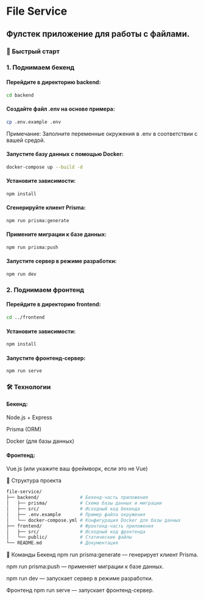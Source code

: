 # File Service

## Фулстек приложение для работы с файлами.

### 🚀 Быстрый старт

### 1. Поднимаем бекенд

#### Перейдите в директорию backend:

```bash
cd backend
```

#### Создайте файл .env на основе примера:

```bash
cp .env.example .env
```

Примечание: Заполните переменные окружения в .env в соответствии с вашей средой.

#### Запустите базу данных с помощью Docker:

```bash
docker-compose up --build -d
```

#### Установите зависимости:

```bash
npm install
```

#### Сгенерируйте клиент Prisma:

```bash
npm run prisma:generate
```

#### Примените миграции к базе данных:

```bash
npm run prisma:push
```

#### Запустите сервер в режиме разработки:

```bash
npm run dev
```

### 2. Поднимаем фронтенд

#### Перейдите в директорию frontend:

```bash
cd ../frontend
```

#### Установите зависимости:

```bash
npm install
```

#### Запустите фронтенд-сервер:

```bash
npm run serve
```

### 🛠 Технологии

#### Бекенд:

Node.js + Express

Prisma (ORM)

Docker (для базы данных)

#### Фронтенд:

Vue.js (или укажите ваш фреймворк, если это не Vue)

📂 Структура проекта

```bash
file-service/
├── backend/               # Бекенд-часть приложения
│   ├── prisma/            # Схема базы данных и миграции
│   ├── src/               # Исходный код бекенда
│   ├── .env.example       # Пример файла окружения
│   └── docker-compose.yml # Конфигурация Docker для базы данных
├── frontend/              # Фронтенд-часть приложения
│   ├── src/               # Исходный код фронтенда
│   └── public/            # Статические файлы
└── README.md              # Документация
```

🔧 Команды
Бекенд
npm run prisma:generate — генерирует клиент Prisma.

npm run prisma:push — применяет миграции к базе данных.

npm run dev — запускает сервер в режиме разработки.

Фронтенд
npm run serve — запускает фронтенд-сервер.

